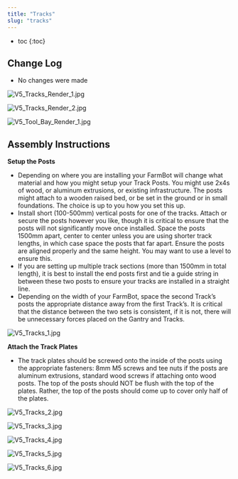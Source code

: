 ```yaml
---
title: "Tracks"
slug: "tracks"
---
```


* toc
{:toc}

## Change Log
* No changes were made

![V5_Tracks_Render_1.jpg](V5_Tracks_Render_1.jpg)



![V5_Tracks_Render_2.jpg](V5_Tracks_Render_2.jpg)



![V5_Tool_Bay_Render_1.jpg](V5_Tool_Bay_Render_1.jpg)

## Assembly Instructions
**Setup the Posts**
  *  Depending on where you are installing your FarmBot will change what material and how you might setup your Track Posts. You might use 2x4s of wood, or aluminum extrusions, or existing infrastructure. The posts might attach to a wooden raised bed, or be set in the ground or in small foundations. The choice is up to you how you set this up.
  * Install short (100-500mm) vertical posts for one of the tracks. Attach or secure the posts however you like, though it is critical to ensure that the posts will not significantly move once installed. Space the posts 1500mm apart, center to center unless you are using shorter track lengths, in which case space the posts that far apart. Ensure the posts are aligned properly and the same height. You may want to use a level to ensure this.
  * If you are setting up multiple track sections (more than 1500mm in total length), it is best to install the end posts first and tie a guide string in between these two posts to ensure your tracks are installed in a straight line.
  * Depending on the width of your FarmBot, space the second Track’s posts the appropriate distance away from the first Track’s. It is critical that the distance between the two sets is consistent, if it is not, there will be unnecessary forces placed on the Gantry and Tracks.

![V5_Tracks_1.jpg](V5_Tracks_1.jpg)

**Attach the Track Plates**
  * The track plates should be screwed onto the inside of the posts using the appropriate fasteners: 8mm M5 screws and tee nuts if the posts are aluminum extrusions, standard wood screws if attaching onto wood posts. The top of the posts should NOT be flush with the top of the plates. Rather, the top of the posts should come up to cover only half of the plates.

![V5_Tracks_2.jpg](V5_Tracks_2.jpg)



![V5_Tracks_3.jpg](V5_Tracks_3.jpg)



![V5_Tracks_4.jpg](V5_Tracks_4.jpg)



![V5_Tracks_5.jpg](V5_Tracks_5.jpg)



![V5_Tracks_6.jpg](V5_Tracks_6.jpg)

